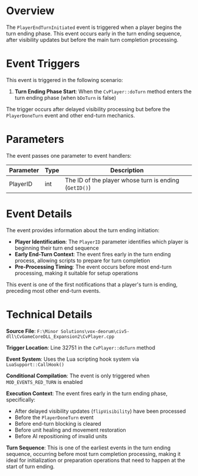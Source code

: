 # Overview

The `PlayerEndTurnInitiated` event is triggered when a player begins the turn ending phase. This event occurs early in the turn ending sequence, after visibility updates but before the main turn completion processing.

# Event Triggers

This event is triggered in the following scenario:

1. **Turn Ending Phase Start**: When the `CvPlayer::doTurn` method enters the turn ending phase (when `bDoTurn` is false)

The trigger occurs after delayed visibility processing but before the `PlayerDoneTurn` event and other end-turn mechanics.

# Parameters

The event passes one parameter to event handlers:

| Parameter | Type | Description |
|-----------|------|-------------|
| PlayerID | int | The ID of the player whose turn is ending (`GetID()`) |

# Event Details

The event provides information about the turn ending initiation:

- **Player Identification**: The `PlayerID` parameter identifies which player is beginning their turn end sequence
- **Early End-Turn Context**: The event fires early in the turn ending process, allowing scripts to prepare for turn completion
- **Pre-Processing Timing**: The event occurs before most end-turn processing, making it suitable for setup operations

This event is one of the first notifications that a player's turn is ending, preceding most other end-turn events.

# Technical Details

**Source File**: `F:\Minor Solutions\vox-deorum\civ5-dll\CvGameCoreDLL_Expansion2\CvPlayer.cpp`

**Trigger Location**: Line 32751 in the `CvPlayer::doTurn` method

**Event System**: Uses the Lua scripting hook system via `LuaSupport::CallHook()`

**Conditional Compilation**: The event is only triggered when `MOD_EVENTS_RED_TURN` is enabled

**Execution Context**: The event fires early in the turn ending phase, specifically:
- After delayed visibility updates (`flipVisibility`) have been processed
- Before the `PlayerDoneTurn` event
- Before end-turn blocking is cleared
- Before unit healing and movement restoration
- Before AI repositioning of invalid units

**Turn Sequence**: This is one of the earliest events in the turn ending sequence, occurring before most turn completion processing, making it ideal for initialization or preparation operations that need to happen at the start of turn ending.